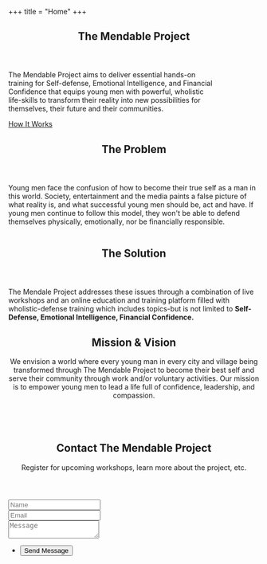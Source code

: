 +++
title = "Home"
+++
<!-- Banner -->
<section id="banner">
	<header>
		<h2>The Mendable Project</h2>
	</header>
	<p>The Mendable Project aims to deliver essential hands-on<br>
	training for Self-defense, Emotional Intelligence, and Financial<br>
	Confidence that equips young men with powerful, wholistic<br>
	life-skills to transform their reality into new possibilities for<br>
	themselves, their future and their communities.</p>
	<footer>
		<a href="#first" class="button style2 scrolly">How It Works</a>
	</footer>
</section>

<!-- Feature 1 -->
<article id="first" class="container box style1 right">
	<a href="#" class="image fit"><img src="http://res.cloudinary.com/zheisey/image/upload/c_fill,g_north,h_600,w_800/v1533748577/mendable/man-cliff.jpg" alt="" /></a>
	<div class="inner">
		<header>
			<h2>The Problem</h2>
		</header>
		<p>Young men face the confusion of how to become their true self as a man in this world. Society, entertainment and the media paints a false picture of what reality is, and what successful young men should be, act and have. If young men continue to follow this model, they won't be able to defend themselves physically, emotionally, nor be financially responsible.</p>
	</div>
</article>

<!-- Feature 2 -->
<article class="container box style1 left">
	<a href="#" class="image fit"><img src="http://res.cloudinary.com/zheisey/image/upload/c_scale,w_800/v1533748572/mendable/man-smiling.jpg" alt="" /></a>
	<div class="inner">
		<header>
			<h2>The Solution</h2>
		</header>
		<p>The Mendale Project addresses these issues through a combination of live workshops and an online education and training platform filled with wholistic-defense training which includes topics-but is not limited to <strong>Self-Defense, Emotional Intelligence, Financial Confidence.</strong></p>
	</div>
</article>

<!-- Portfolio -->
<article class="container box style2">
	<header>
		<h2>Mission & Vision</h2>
		<p>We envision a world where every young man in every city and village being transformed through The Mendable Project to become their best self and serve their community through work and/or voluntary activities. Our mission is to empower young men to lead a life full of confidence, leadership, and compassion.</p>
		<p></p>
	</header>
	<div class="inner gallery">
		<div class="row aln-center gtr-0">
			<div class="col-8 col-12-mobile"><a href="https://youtu.be/gwDoRPcPxtc?rel=0&amp;showinfo=0"" data-poptrox="youtube,100%" class="image fit"><img src="images/thumbs/01.jpg" alt="" title="Ad infinitum" /></a></div>
		</div>
	</div>
</article>

<!-- Contact -->
<article class="container box style3">
	<header>
		<h2>Contact The Mendable Project</h2>
		<p>Register for upcoming workshops, learn more about the project, etc.</p>
	</header>
	<form method="post" action="#">
		<div class="row gtr-50">
			<div class="col-6 col-12-mobile"><input type="text" class="text" name="name" placeholder="Name" /></div>
			<div class="col-6 col-12-mobile"><input type="text" class="text" name="email" placeholder="Email" /></div>
			<div class="col-12">
				<textarea name="message" placeholder="Message"></textarea>
			</div>
			<div class="col-12">
				<ul class="actions">
					<li><input type="submit" value="Send Message" /></li>
				</ul>
			</div>
		</div>
	</form>
</article>
